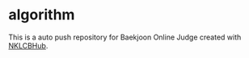 # algorithm
This is a auto push repository for Baekjoon Online Judge created with [NKLCBHub](https://github.com/Donghyeon0915/NKLCB_Hub).
